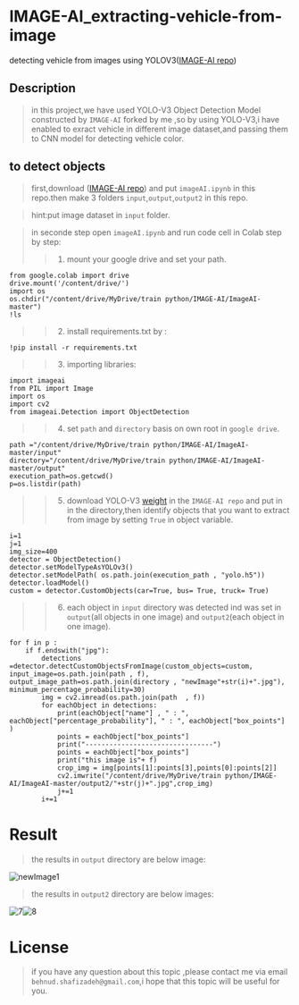 # IMAGE-AI_extracting-vehicle-from-image
detecting vehicle from images using YOLOV3([IMAGE-AI repo](https://github.com/OlafenwaMoses/ImageAI))
## Description

> in this project,we have used YOLO-V3 Object Detection Model constructed by `IMAGE-AI` forked by me ,so by using YOLO-V3,i have enabled to exract vehicle in different image dataset,and passing them to CNN model for detecting vehicle color.

## to detect objects
>first,download ([IMAGE-AI repo](https://github.com/OlafenwaMoses/ImageAI)) and put `imageAI.ipynb` in this repo.then make 3 folders `input`,`output`,`output2` in this repo.

>hint:put image dataset in `input` folder.

>in seconde step open `imageAI.ipynb` and run code cell in Colab step by step:
>> 1) mount your google drive and set your path.
```
from google.colab import drive
drive.mount('/content/drive/')
import os
os.chdir("/content/drive/MyDrive/train python/IMAGE-AI/ImageAI-master")
!ls
```
>> 2) install requirements.txt by :
```
!pip install -r requirements.txt
```
>> 3) importing libraries:
```
import imageai
from PIL import Image
import os 
import cv2
from imageai.Detection import ObjectDetection
```
>> 4) set `path` and `directory` basis on own root in `google drive`.
```
path ="/content/drive/MyDrive/train python/IMAGE-AI/ImageAI-master/input"
directory="/content/drive/MyDrive/train python/IMAGE-AI/ImageAI-master/output"
execution_path=os.getcwd()
p=os.listdir(path)
```
>> 5) download YOLO-V3 [weight](https://github.com/OlafenwaMoses/ImageAI/releases/download/1.0/yolo.h5) in the `IMAGE-AI repo` and put in in the directory,then identify objects that you want to extract from image by setting `True` in object variable.
```
i=1
j=1
img_size=400
detector = ObjectDetection()
detector.setModelTypeAsYOLOv3()
detector.setModelPath( os.path.join(execution_path , "yolo.h5"))
detector.loadModel()
custom = detector.CustomObjects(car=True, bus= True, truck= True)
```
>> 6) each object in `input` directory was detected ind was set in `output`(all objects in one image) and `output2`(each object in one image).
```
for f in p :
    if f.endswith("jpg"):
        detections =detector.detectCustomObjectsFromImage(custom_objects=custom, input_image=os.path.join(path , f), output_image_path=os.path.join(directory , "newImage"+str(i)+".jpg"), minimum_percentage_probability=30)
        img = cv2.imread(os.path.join(path  , f))
        for eachObject in detections:
            print(eachObject["name"] , " : ", eachObject["percentage_probability"], " : ", eachObject["box_points"] )
            points = eachObject["box_points"]
            print("--------------------------------")
            points = eachObject["box_points"]
            print("this image is"+ f)
            crop_img = img[points[1]:points[3],points[0]:points[2]]
            cv2.imwrite("/content/drive/MyDrive/train python/IMAGE-AI/ImageAI-master/output2/"+str(j)+".jpg",crop_img)
            j+=1
        i+=1  
```

# Result
>the results in `output` directory are below image:

![newImage1](https://user-images.githubusercontent.com/53394692/110380627-9c7a8d80-806d-11eb-815f-8774ed656aaa.jpg)

>the results in `output2` directory are below images:

![7](https://user-images.githubusercontent.com/53394692/110381085-40643900-806e-11eb-87dc-c5425417471f.jpg)![8](https://user-images.githubusercontent.com/53394692/110381089-40fccf80-806e-11eb-81ef-6497894029c4.jpg)

# License
>if you have any question about this topic ,please contact me via email `behnud.shafizadeh@gmail.com`,i hope that this topic will be useful for you.













